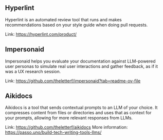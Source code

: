 
## Hyperlint

Hyperlint is an automated review tool that runs and makes recommendations based on your style guide when doing pull requests.

Link: https://hyperlint.com/product/

## Impersonaid

Impersonaid helps you evaluate your documentation against LLM-powered user personas to simulate real user interactions and gather feedback, as if it was a UX research session.

 Link: https://github.com/theletterf/impersonaid?tab=readme-ov-file

## Aikidocs

Aikidocs is a tool that sends contextual prompts to an LLM of your choice. It compresses content from files or directories and uses that as context for your prompts, allowing for more relevant responses from LLMs.

Link: https://github.com/theletterf/aikidocs
More information: https://passo.uno/build-tech-writing-tools-llms/